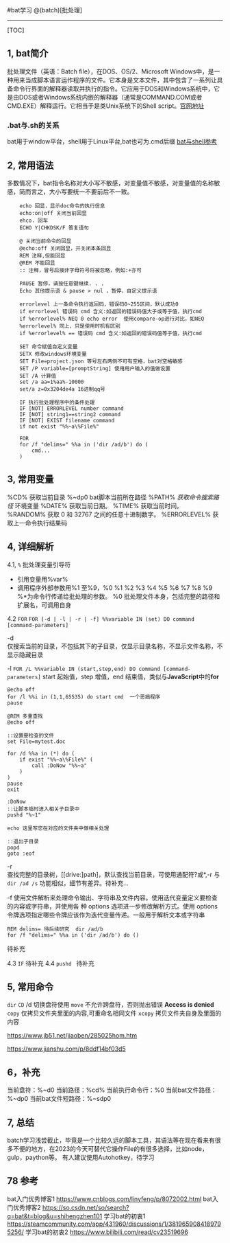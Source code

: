 #bat学习
@(batch)[批处理]

-------------------

[TOC]

## 1, bat简介
批处理文件（英语：Batch file），在DOS、OS/2、Microsoft Windows中，是一种用来当成脚本语言运作程序的文件。它本身是文本文件，其中包含了一系列让具备命令行界面的解释器读取并执行的指令。它应用于DOS和Windows系统中，它是由DOS或者Windows系统内嵌的解释器（通常是COMMAND.COM或者CMD.EXE）解释运行。它相当于是类Unix系统下的Shell script。[官网地址](https://en.wikibooks.org/wiki/Windows_Batch_Scripting)

### .bat与.sh的关系
bat用于window平台，shell用于Linux平台,bat也可为.cmd后缀
[bat与shell参考](https://www.jianshu.com/p/ffa5b937580d)


## 2, 常用语法
多数情况下，bat指令名称对大小写不敏感，对变量值不敏感，对变量值的名称敏感，简而言之，大小写要统一不要前后不一致。

```
	echo 回显，显示doc命令的执行信息
	echo:on|off 关闭当前回显
	ehco. 回车
	ECHO Y|CHKDSK/F 答复语句
	
	@ 关闭当前命令的回显
	@echo:off 关闭回显，并关闭本条回显
    REM 注释,但能回显
    @REM 不能回显 
    :: 注释，冒号后接非字母符号将被忽略，例如:+亦可
    
	PAUSE 暂停，请按任意键继续. . . 
	Echo 其他提示语 & pause > nul ，暂停，自定义提示语
	
	errorlevel 上一条命令执行返回码，错误码0~255区间，默认成功0
	if errorlevel 错误码 cmd 含义:如返回的错误码值大于或等于值，执行cmd
	if %errorlevel% NEQ 0 echo error  使用compare-op进行对比，如NEQ 
	%errorlevel% 同上，只是使用时机有区别
	if %errorlevel% == 错误码 cmd 含义:如返回的错误码值等于值，执行cmd
	
	SET 命令赋值自定义变量
	SETX 修改windows环境变量
	SET File=project.json 等号左右两侧不可有空格，bat对空格敏感
	SET /P variable=[promptString] 使用用户输入的值做设置
	SET /A 计算值
	set /a aa=1%aa%-10000
	set/a z=0x3204de4a 16进制qq号
	
	IF 执行批处理程序中的条件处理
	IF [NOT] ERRORLEVEL number command
	IF [NOT] string1==string2 command
	IF [NOT] EXIST filename command
	if not exist "%%~a\%File%"
	
	FOR
	for /f "delims=" %%a in ('dir /ad/b') do (
		cmd...
	)	
```
 

## 3,  常用变量
%CD%  获取当前目录
%~dp0 bat脚本当前所在路径
%PATH%  *获取命令搜索路径* 环境变量
%DATE%  获取当前日期。
%TIME%  获取当前时间。
%RANDOM% 获取 0 和 32767 之间的任意十进制数字。
%ERRORLEVEL% 获取上一命令执行结果码

## 4, 详细解析
4.1, `%`  批处理变量引导符
- 引用变量用%var%
- 调用程序外部参数用%1 至%9，%0 %1 %2 %3 %4 %5 %6 %7 %8 %9 %*为命令行传递给批处理的参数。
%0 批处理文件本身，包括完整的路径和扩展名，可调用自身

4.2 `FOR`
`FOR [-d | -l | -r | -f] %%variable IN (set) DO command [command-parameters]`

-d  
仅搜索当前的目录，不包括其下的子目录，仅显示目录名称，不显示文件名称，不显示隐藏目录

-l
`FOR /L %%variable IN (start,step,end) DO command [command-parameters]`
start 起始值，step 增值，end 结束值，类似与**JavaScript**中的**for**
```
@echo off
for /l %%i in (1,1,65535) do start cmd  一个恶搞程序
pause
```

```
@REM 多重查找
@echo off
 
::设置要检查的文件
set File=mytest.doc
 
for /d %%a in (*) do (
    if exist "%%~a\%File%" (
        call :DoNow "%%~a"
    )
)
pause
exit
 
:DoNow
::让脚本临时进入相关子目录中
pushd "%~1"
 
echo 这里写您在对应的文件夹中做相关处理
 
::退出子目录
popd
goto :eof
```

-r  
查找完整的目录树，[[drive:]path]，默认查找当前目录，可使用通配符?或*,-r 与`dir /ad /s`  功能相似，细节有差异。待补充...

-f
使用文件解析来处理命令输出、字符串及文件内容。使用迭代变量定义要检查的内容或字符串，并使用各
种 options 选项进一步修改解析方式。使用 options 令牌选项指定哪些令牌应该作为迭代变量传递。一般用于解析文本或字符串

```
REM delims= 待后续研究  dir /ad/b 
for /f "delims=" %%a in ('dir /ad/b') do ()
```

待补充

4.3 `IF` 待补充
4.4 `pushd `  待补充


## 5, 常用命令
`dir`
`CD`  /d 切换盘符使用
`move` 不允许跨盘符，否则抛出错误 **Access is denied**
`copy` 仅拷贝文件夹里面的内容,可重命名相同文件
`xcopy` 拷贝文件夹自身及里面的内容

https://www.jb51.net/jiaoben/285025hom.htm

https://www.jianshu.com/p/8ddf14bf03d5

## 6，补充
当前盘符：%~d0
当前路径：%cd%
当前执行命令行：%0
当前bat文件路径：%~dp0
当前bat文件短路径：%~sdp0

## 7, 总结
batch学习浅尝截止，毕竟是一个比较久远的脚本工具，其语法等在现在看来有很多不便的地方，在2023的今天可替代它操作File的有很多选择，比如node，gulp，paython等。
有人建议使用Autohotkey，待学习

## 78 参考
bat入门优秀博客1 https://www.cnblogs.com/linyfeng/p/8072002.html
bat入门优秀博客2 https://so.csdn.net/so/search?q=bat&t=blog&u=shihengzhen101
学习bat的初衷1 https://steamcommunity.com/app/431960/discussions/1/3819659084189795256/
学习bat的初衷2 https://www.bilibili.com/read/cv23519696


